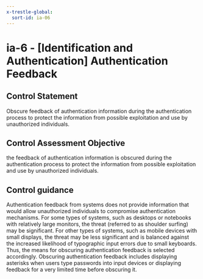 ```yaml
---
x-trestle-global:
  sort-id: ia-06
---
```


# ia-6 - \[Identification and Authentication\] Authentication Feedback

## Control Statement

Obscure feedback of authentication information during the authentication process to protect the information from possible exploitation and use by unauthorized individuals.

## Control Assessment Objective

the feedback of authentication information is obscured during the authentication process to protect the information from possible exploitation and use by unauthorized individuals.

## Control guidance

Authentication feedback from systems does not provide information that would allow unauthorized individuals to compromise authentication mechanisms. For some types of systems, such as desktops or notebooks with relatively large monitors, the threat (referred to as shoulder surfing) may be significant. For other types of systems, such as mobile devices with small displays, the threat may be less significant and is balanced against the increased likelihood of typographic input errors due to small keyboards. Thus, the means for obscuring authentication feedback is selected accordingly. Obscuring authentication feedback includes displaying asterisks when users type passwords into input devices or displaying feedback for a very limited time before obscuring it.
